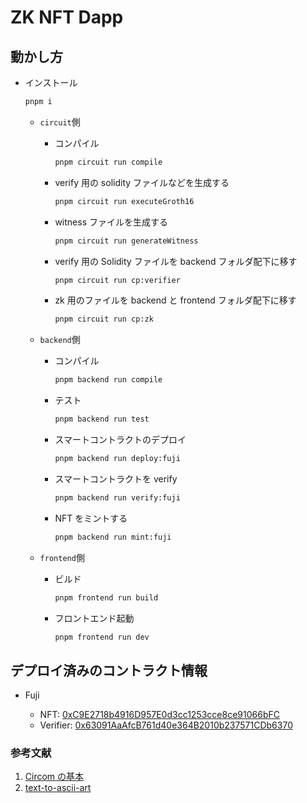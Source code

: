 # ZK NFT Dapp

## 動かし方

- インストール

  ```bash
  pnpm i
  ```

  - `circuit`側

    - コンパイル

      ```bash
      pnpm circuit run compile
      ```

    - verify 用の solidity ファイルなどを生成する

      ```bash
      pnpm circuit run executeGroth16
      ```

    - witness ファイルを生成する

      ```bash
      pnpm circuit run generateWitness
      ```

    - verify 用の Solidity ファイルを backend フォルダ配下に移す

      ```bash
      pnpm circuit run cp:verifier
      ```

    - zk 用のファイルを backend と frontend フォルダ配下に移す

      ```bash
      pnpm circuit run cp:zk
      ```

  - `backend`側

    - コンパイル

      ```bash
      pnpm backend run compile
      ```

    - テスト

      ```bash
      pnpm backend run test
      ```

    - スマートコントラクトのデプロイ

      ```bash
      pnpm backend run deploy:fuji
      ```

    - スマートコントラクトを verify

      ```bash
      pnpm backend run verify:fuji
      ```

    - NFT をミントする

      ```bash
      pnpm backend run mint:fuji
      ```

  - `frontend`側

    - ビルド

      ```bash
      pnpm frontend run build
      ```

    - フロントエンド起動

      ```bash
      pnpm frontend run dev
      ```

## デプロイ済みのコントラクト情報

- Fuji

  - NFT: [0xC9E2718b4916D957E0d3cc1253cce8ce91066bFC](https://testnet.snowtrace.io/address/0xC9E2718b4916D957E0d3cc1253cce8ce91066bFC)
  - Verifier: [0x63091AaAfcB761d40e364B2010b237571CDb6370](https://testnet.snowtrace.io/address/0x63091AaAfcB761d40e364B2010b237571CDb6370)

### 参考文献

1. [Circom の基本](https://scrapbox.io/bitpickers/Circom%E3%81%AE%E5%9F%BA%E6%9C%AC)
2. [text-to-ascii-art](https://www.asciiart.eu/text-to-ascii-art)
